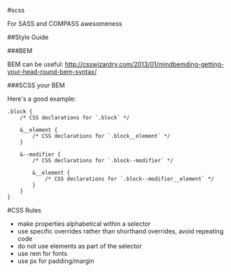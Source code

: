 #scss

For SASS and COMPASS awesomeness

##Style Guide

###BEM 

BEM can be useful: http://csswizardry.com/2013/01/mindbemding-getting-your-head-round-bem-syntax/

###SCSS your BEM

Here's a good example: 

```
.block {
    /* CSS declarations for `.block` */

    &__element {
        /* CSS declarations for `.block__element` */
    }

    &--modifier {
        /* CSS declarations for `.block--modifier` */

        &__element {
            /* CSS declarations for `.block--modifier__element` */
        }
    }
}
```

#CSS Rules

- make properties alphabetical within a selector
- use specific overrides rather than shorthand overrides, avoid repeating code
- do not use elements as part of the selector
- use rem for fonts
- use px for padding/margin


